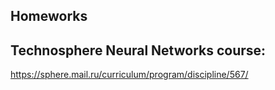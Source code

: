 ## Homeworks
## Technosphere Neural Networks course:
https://sphere.mail.ru/curriculum/program/discipline/567/
